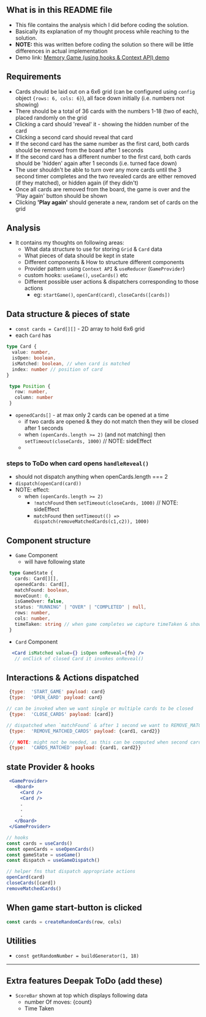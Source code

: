 ## What is in this README file
- This file contains the analysis which I did before coding the solution.
- Basically its explanation of my thought process while reaching to the solution.
- **NOTE:** this was written before coding the solution so there will be little differences in actual implementation
- Demo link: <a href="https://slimy-creator.surge.sh">Memory Game (using hooks & Context API) demo</a>
## Requirements
  - Cards should be laid out on a 6x6 grid (can be configured using `config` object `{rows: 6, cols: 6}`), all face down initially (i.e. numbers not showing)
  - There should be a total of 36 cards with the numbers 1-18 (two of each), placed randomly on the grid
  - Clicking a card should 'reveal' it - showing the hidden number of the card
  - Clicking a second card should reveal that card
  - If the second card has the same number as the first card, both cards should be removed from the board after 1 seconds
  - If the second card has a different number to the first card, both cards should be 'hidden' again after 1 seconds (i.e. turned face down)
  - The user shouldn't be able to turn over any more cards until the 3 second timer completes and the two revealed cards are either removed (if they matched), or hidden again (if they didn't)
  - Once all cards are removed from the board, the game is over and the 'Play again' button should be shown
  - Clicking **'Play again'** should generate a new, random set of cards on the grid
## Analysis
- It contains my thoughts on following areas:
  - What data structure to use for storing `Grid` & `Card` data
  - What pieces of data should be kept in state
  - Different components & How to structure different components
  - Provider pattern using `Context API` & `useReducer` (`GameProvider`)
  - custom hooks: `useGame()`, `useCards()` etc
  - Different possible user actions & dispatchers corresponding to those actions
    - eg: `startGame()`, `openCard(card)`, `closeCards([cards])`

## Data structure & pieces of state
- `const cards = Card[][]` - 2D array to hold 6x6 grid
- each `Card` has
```ts
type Card {
  value: number,
  isOpen: boolean,
  isMatched: boolean, // when card is matched
  index: number // position of card
}

 type Position {
   row: number,
   column: number
 }
```
- `openedCards[]` - at max only 2 cards can be opened at a time
  - if two cards are opened & they do not match then they will be closed after 1 seconds
  - when `(openCards.length >= 2)` (and not matching) then `setTimeout(closeCards, 1000)` // NOTE: sideEffect
  -

### steps to ToDo when card opens `handleReveal()`
- should not dispatch anything when openCards.length === 2
- `dispatch(openCard(card))`
- NOTE: effect:
  - when `(openCards.length >= 2)`
    -  `!matchFound` then `setTimeout(closeCards, 1000)` // NOTE: sideEffect
    -  `matchFound` then `setTimeout(() => dispatch(removeMatchedCards(c1,c2)), 1000)`

## Component structure
- `Game` Component
  - will have following state
```ts
 type GameState {
   cards: Card[][],
   openedCards: Card[],
   matchFound: boolean,
   moveCount: 0,
   isGameOver: false,
   status: "RUNNING" | "OVER" | "COMPLETED" | null,
   rows: number,
   cols: number,
   timeTaken: string // when game completes we capture timeTaken & show in results screen
 }

```
- `Card` Component
```jsx
  <Card isMatched value={} isOpen onReveal={fn} />
   // onClick of closed Card it invokes onReveal()
```

## Interactions & Actions dispatched
```js
 {type:  'START_GAME' payload: card}
 {type:  'OPEN_CARD' payload: card}

// can be invoked when we want single or multiple cards to be closed
 {type:  'CLOSE_CARDS' payload: [card]}

// dispatched when `matchFound` & after 1 second we want to REMOVE_MATCHED_CARD by marking those cards as `isMatched=true`
 {type:  'REMOVE_MATCHED_CARDS' payload: {card1, card2}}
```
```js
 // NOTE: might not be needed, as this can be computed when second card is opened
 {type:  'CARDS_MATCHED' payload: {card1, card2}}
```

## state Provider & hooks
```jsx
 <GameProvider>
   <Board>
     <Card />
     <Card />
     .
     .
     .
   </Board>
 </GameProvider>

// hooks
const cards = useCards()
const openCards = useOpenCards()
const gameState = useGame()
const dispatch = useGameDispatch()

// helper fns that dispatch appropriate actions
openCard(card)
closeCards([card])
removeMatchedCards()

```

## When game start-button is clicked
```js
const cards = createRandomCards(row, cols)
```


## Utilities
- `const getRandomNumber = buildGenerator(1, 18)`

----------------------------------------
## Extra features Deepak ToDo (add these)
- `ScoreBar` shown at top which displays following data
  - number Of moves: {count}
  - Time Taken
